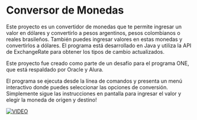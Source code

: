 # Conversor de Monedas

Este proyecto es un convertidor de monedas que te permite ingresar un valor en dólares y convertirlo a pesos argentinos, pesos colombianos o reales brasileños. 
También puedes ingresar valores en estas monedas y convertirlos a dólares. 
El programa está desarrollado en Java y utiliza la API de ExchangeRate para obtener los tipos de cambio actualizados.

Este proyecto fue creado como parte de un desafío para el programa ONE, que está respaldado por Oracle y Alura.

El programa se ejecuta desde la línea de comandos y presenta un menú interactivo donde puedes seleccionar las opciones de conversión. 
Simplemente sigue las instrucciones en pantalla para ingresar el valor y elegir la moneda de origen y destino!


[![VIDEO](https://img.youtube.com/vi/WtO_MUBQ/0.jpg)](https://youtu.be/0v_WtO_MUBQ)

